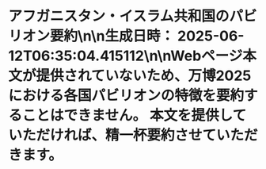 # アフガニスタン・イスラム共和国のパビリオン要約\n\n**生成日時：** 2025-06-12T06:35:04.415112\n\nWebページ本文が提供されていないため、万博2025における各国パビリオンの特徴を要約することはできません。  本文を提供していただければ、精一杯要約させていただきます。
